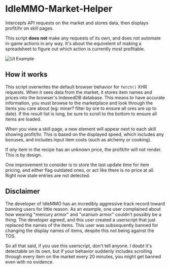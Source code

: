 # IdleMMO-Market-Helper
Intercepts API requests on the market and stores data, then displays profit/hr on skill pages.

This script **does not** make any requests of its own, and does not automate in-game actions in any way.
It's about the equivelent of making a spreadsheet to figure out which action is currently most profitable.

![UI Example](https://github.com/user-attachments/assets/76736ee2-72c8-4efe-a968-3651611656f5)


## How it works

This script overwrites the default browser behavior for `fetch()` XHR requests.  When it sees data
from the market, it stores item names and prices into the browser's IndexedDB database.  This means
to have accurate information, you must browse to the marketplace and look through the items you 
care about (eg: miner? filter by ore to ensure all ores are up to date).  If the result list is long,
be sure to scroll to the bottom to ensure all items are loaded.

When you view a skill page, a new element will appear next to each skill showing profit/hr. This is based
on the displayed speed, which includes any bonuses, and includes input item costs (such as alchemy or
cooking).

If *any* item in the recipe has an unknown price, the profit/hr will not render. This is by design.

One improvement to consider is to store the last update time for item pricing, and either flag outdated
ones, or act like there is no price at all. Right now stale entries are not detected.

## Disclaimer

The developer of IdleMMO has an incredibly aggressive track record toward banning users for little reason.
As an example, one user complained about how wearing "mercury armor" and "uranium armor" couldn't
possibly be a thing. The developer agreed, and this user created a userscript that just replaced the
names of the items.  This user was subsequently banned for changing the display names of items, despite
this not being against the TOS.

So all that said, if you use this userscript, don't tell anyone.  I doubt it's detectable on its own,
but if your behavior suddenly includes scrolling through every item on the market every 20 minutes,
you might get banned even with no evidence.
